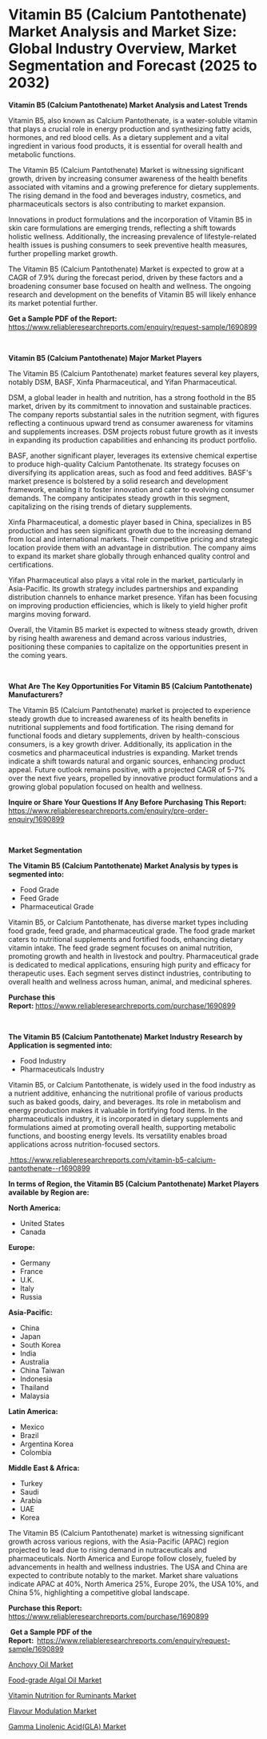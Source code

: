 <p><h1>Vitamin B5 (Calcium Pantothenate) Market Analysis and Market Size: Global Industry Overview, Market Segmentation and Forecast (2025 to 2032)</h1></p><p><strong>Vitamin B5 (Calcium Pantothenate) Market Analysis and Latest Trends</strong></p>
<p><p>Vitamin B5, also known as Calcium Pantothenate, is a water-soluble vitamin that plays a crucial role in energy production and synthesizing fatty acids, hormones, and red blood cells. As a dietary supplement and a vital ingredient in various food products, it is essential for overall health and metabolic functions.</p><p>The Vitamin B5 (Calcium Pantothenate) Market is witnessing significant growth, driven by increasing consumer awareness of the health benefits associated with vitamins and a growing preference for dietary supplements. The rising demand in the food and beverages industry, cosmetics, and pharmaceuticals sectors is also contributing to market expansion. </p><p>Innovations in product formulations and the incorporation of Vitamin B5 in skin care formulations are emerging trends, reflecting a shift towards holistic wellness. Additionally, the increasing prevalence of lifestyle-related health issues is pushing consumers to seek preventive health measures, further propelling market growth.</p><p>The Vitamin B5 (Calcium Pantothenate) Market is expected to grow at a CAGR of 7.9% during the forecast period, driven by these factors and a broadening consumer base focused on health and wellness. The ongoing research and development on the benefits of Vitamin B5 will likely enhance its market potential further.</p></p>
<p><strong>Get a Sample PDF of the Report:&nbsp;</strong> <a href="https://www.reliableresearchreports.com/enquiry/request-sample/1690899?utm_campaign=36&utm_medium=2&utm_source=Github&utm_content=ia&utm_term=06012025&utm_id=vitamin-b5-calcium-pantothenate">https://www.reliableresearchreports.com/enquiry/request-sample/1690899</a></p>
<p>&nbsp;</p>
<p><strong>Vitamin B5 (Calcium Pantothenate) Major Market Players</strong></p>
<p><p>The Vitamin B5 (Calcium Pantothenate) market features several key players, notably DSM, BASF, Xinfa Pharmaceutical, and Yifan Pharmaceutical. </p><p>DSM, a global leader in health and nutrition, has a strong foothold in the B5 market, driven by its commitment to innovation and sustainable practices. The company reports substantial sales in the nutrition segment, with figures reflecting a continuous upward trend as consumer awareness for vitamins and supplements increases. DSM projects robust future growth as it invests in expanding its production capabilities and enhancing its product portfolio.</p><p>BASF, another significant player, leverages its extensive chemical expertise to produce high-quality Calcium Pantothenate. Its strategy focuses on diversifying its application areas, such as food and feed additives. BASF's market presence is bolstered by a solid research and development framework, enabling it to foster innovation and cater to evolving consumer demands. The company anticipates steady growth in this segment, capitalizing on the rising trends of dietary supplements.</p><p>Xinfa Pharmaceutical, a domestic player based in China, specializes in B5 production and has seen significant growth due to the increasing demand from local and international markets. Their competitive pricing and strategic location provide them with an advantage in distribution. The company aims to expand its market share globally through enhanced quality control and certifications.</p><p>Yifan Pharmaceutical also plays a vital role in the market, particularly in Asia-Pacific. Its growth strategy includes partnerships and expanding distribution channels to enhance market presence. Yifan has been focusing on improving production efficiencies, which is likely to yield higher profit margins moving forward.</p><p>Overall, the Vitamin B5 market is expected to witness steady growth, driven by rising health awareness and demand across various industries, positioning these companies to capitalize on the opportunities present in the coming years.</p></p>
<p>&nbsp;</p>
<p><strong>What Are The Key Opportunities For Vitamin B5 (Calcium Pantothenate) Manufacturers?</strong></p>
<p><p>The Vitamin B5 (Calcium Pantothenate) market is projected to experience steady growth due to increased awareness of its health benefits in nutritional supplements and food fortification. The rising demand for functional foods and dietary supplements, driven by health-conscious consumers, is a key growth driver. Additionally, its application in the cosmetics and pharmaceutical industries is expanding. Market trends indicate a shift towards natural and organic sources, enhancing product appeal. Future outlook remains positive, with a projected CAGR of 5-7% over the next five years, propelled by innovative product formulations and a growing global population focused on health and wellness.</p></p>
<p><strong>Inquire or Share Your Questions If Any Before Purchasing This Report:</strong> <a href="https://www.reliableresearchreports.com/enquiry/pre-order-enquiry/1690899?utm_campaign=36&utm_medium=2&utm_source=Github&utm_content=ia&utm_term=06012025&utm_id=vitamin-b5-calcium-pantothenate">https://www.reliableresearchreports.com/enquiry/pre-order-enquiry/1690899</a></p>
<p>&nbsp;</p>
<p><strong>Market Segmentation</strong></p>
<p><strong>The Vitamin B5 (Calcium Pantothenate) Market Analysis by types is segmented into:</strong></p>
<p><ul><li>Food Grade</li><li>Feed Grade</li><li>Pharmaceutical Grade</li></ul></p>
<p><p>Vitamin B5, or Calcium Pantothenate, has diverse market types including food grade, feed grade, and pharmaceutical grade. The food grade market caters to nutritional supplements and fortified foods, enhancing dietary vitamin intake. The feed grade segment focuses on animal nutrition, promoting growth and health in livestock and poultry. Pharmaceutical grade is dedicated to medical applications, ensuring high purity and efficacy for therapeutic uses. Each segment serves distinct industries, contributing to overall health and wellness across human, animal, and medicinal spheres.</p></p>
<p><strong>Purchase this Report:&nbsp;</strong><a href="https://www.reliableresearchreports.com/purchase/1690899?utm_campaign=36&utm_medium=2&utm_source=Github&utm_content=ia&utm_term=06012025&utm_id=vitamin-b5-calcium-pantothenate">https://www.reliableresearchreports.com/purchase/1690899</a></p>
<p>&nbsp;</p>
<p><strong>The Vitamin B5 (Calcium Pantothenate) Market Industry Research by Application is segmented into:</strong></p>
<p><ul><li>Food Industry</li><li>Pharmaceuticals Industry</li></ul></p>
<p><p>Vitamin B5, or Calcium Pantothenate, is widely used in the food industry as a nutrient additive, enhancing the nutritional profile of various products such as baked goods, dairy, and beverages. Its role in metabolism and energy production makes it valuable in fortifying food items. In the pharmaceuticals industry, it is incorporated in dietary supplements and formulations aimed at promoting overall health, supporting metabolic functions, and boosting energy levels. Its versatility enables broad applications across nutrition-focused sectors.</p></p>
<p><a href="https://www.reliableresearchreports.com/vitamin-b5-calcium-pantothenate--r1690899?utm_campaign=36&utm_medium=2&utm_source=Github&utm_content=ia&utm_term=06012025&utm_id=vitamin-b5-calcium-pantothenate">&nbsp;https://www.reliableresearchreports.com/vitamin-b5-calcium-pantothenate--r1690899</a></p>
<p><strong>In terms of Region, the Vitamin B5 (Calcium Pantothenate) Market Players available by Region are:</strong></p>
<p>
    <p> <strong> North America: </strong>
        <ul>
            <li>United States</li>
            <li>Canada</li>
        </ul>
        </p> 
    <p> <strong> Europe: </strong>
        <ul>
            <li>Germany</li>
            <li>France</li>
            <li>U.K.</li>
            <li>Italy</li>
            <li>Russia</li>
        </ul>
        </p> 
    <p> <strong> Asia-Pacific: </strong>
        <ul>
            <li>China</li>
            <li>Japan</li>
            <li>South Korea</li>
            <li>India</li>
            <li>Australia</li>
            <li>China Taiwan</li>
            <li>Indonesia</li>
            <li>Thailand</li>
            <li>Malaysia</li>
        </ul>
        </p> 
    <p> <strong> Latin America: </strong>
        <ul>
            <li>Mexico</li>
            <li>Brazil</li>
            <li>Argentina Korea</li>
            <li>Colombia</li>
        </ul>
        </p> 
    <p> <strong> Middle East & Africa: </strong>
        <ul>
            <li>Turkey</li>
            <li>Saudi</li>
            <li>Arabia</li>
            <li>UAE</li>
            <li>Korea</li>
        </ul>
    </p>
    </p>
<p><p>The Vitamin B5 (Calcium Pantothenate) market is witnessing significant growth across various regions, with the Asia-Pacific (APAC) region projected to lead due to rising demand in nutraceuticals and pharmaceuticals. North America and Europe follow closely, fueled by advancements in health and wellness industries. The USA and China are expected to contribute notably to the market. Market share valuations indicate APAC at 40%, North America 25%, Europe 20%, the USA 10%, and China 5%, highlighting a competitive global landscape.</p></p>
<p><strong>Purchase this Report: </strong><a href="https://www.reliableresearchreports.com/purchase/1690899?utm_campaign=36&utm_medium=2&utm_source=Github&utm_content=ia&utm_term=06012025&utm_id=vitamin-b5-calcium-pantothenate">https://www.reliableresearchreports.com/purchase/1690899</a></p>
<p>&nbsp;<strong>Get a Sample PDF of the Report:&nbsp;&nbsp;</strong><a href="https://www.reliableresearchreports.com/enquiry/request-sample/1690899?utm_campaign=36&utm_medium=2&utm_source=Github&utm_content=ia&utm_term=06012025&utm_id=vitamin-b5-calcium-pantothenate">https://www.reliableresearchreports.com/enquiry/request-sample/1690899</a></p>
<p><strong></strong></p>
<p><p><a href="https://github.com/SanjidaKhan901/Market-Research-Report-List-1/blob/main/anchovy-oil-market.md?utm_campaign=36&utm_medium=2&utm_source=Github&utm_content=ia&utm_term=06012025&utm_id=vitamin-b5-calcium-pantothenate">Anchovy Oil Market</a></p><p><a href="https://github.com/tamvrosiya/Market-Research-Report-List-6/blob/main/food-grade-algal-oil-market.md?utm_campaign=36&utm_medium=2&utm_source=Github&utm_content=ia&utm_term=06012025&utm_id=vitamin-b5-calcium-pantothenate">Food-grade Algal Oil Market</a></p><p><a href="https://github.com/cheryjhonson/Market-Research-Report-List-1/blob/main/vitamin-nutrition-for-ruminants-market.md?utm_campaign=36&utm_medium=2&utm_source=Github&utm_content=ia&utm_term=06012025&utm_id=vitamin-b5-calcium-pantothenate">Vitamin Nutrition for Ruminants Market</a></p><p><a href="https://github.com/dierdrecrichton210/Market-Research-Report-List-1/blob/main/flavour-modulation-market.md?utm_campaign=36&utm_medium=2&utm_source=Github&utm_content=ia&utm_term=06012025&utm_id=vitamin-b5-calcium-pantothenate">Flavour Modulation Market</a></p><p><a href="https://github.com/AngelaWalsh696/Market-Research-Report-List-1/blob/main/gamma-linolenic-acidgla-market.md?utm_campaign=36&utm_medium=2&utm_source=Github&utm_content=ia&utm_term=06012025&utm_id=vitamin-b5-calcium-pantothenate">Gamma Linolenic Acid(GLA) Market</a></p></p>